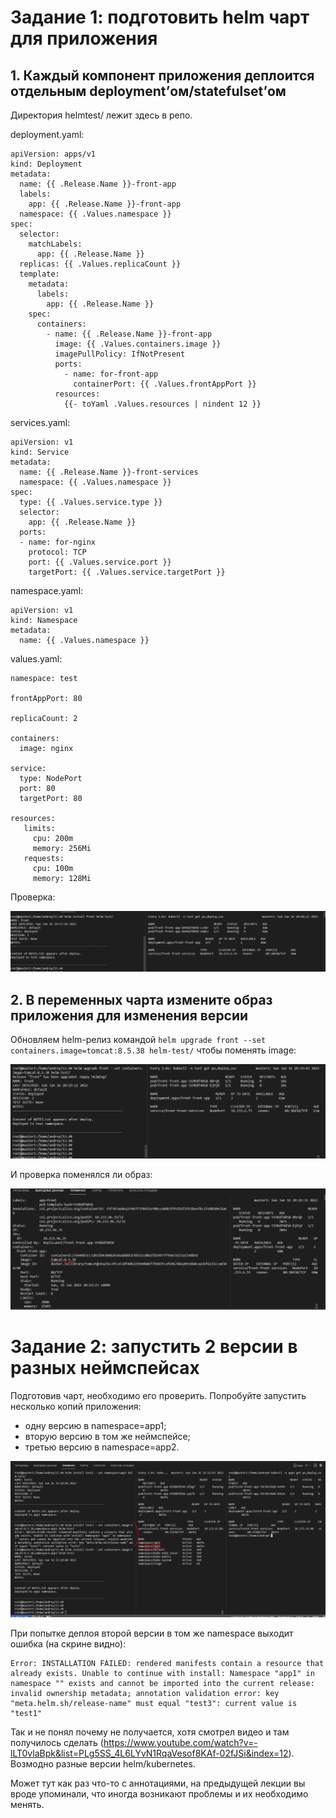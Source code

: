 # Задание 1: подготовить helm чарт для приложения
## 1. Каждый компонент приложения деплоится отдельным deployment’ом/statefulset’ом
Директория helmtest/ лежит здесь в репо.

deployment.yaml:

```
apiVersion: apps/v1
kind: Deployment
metadata:
  name: {{ .Release.Name }}-front-app
  labels:
    app: {{ .Release.Name }}-front-app
  namespace: {{ .Values.namespace }}
spec:
  selector:
    matchLabels:
      app: {{ .Release.Name }}
  replicas: {{ .Values.replicaCount }}
  template:
    metadata:
      labels:
        app: {{ .Release.Name }}
    spec:
      containers:
        - name: {{ .Release.Name }}-front-app
          image: {{ .Values.containers.image }}
          imagePullPolicy: IfNotPresent
          ports:
            - name: for-front-app
              containerPort: {{ .Values.frontAppPort }}
          resources:
            {{- toYaml .Values.resources | nindent 12 }}
```
services.yaml:

```
apiVersion: v1
kind: Service
metadata:
  name: {{ .Release.Name }}-front-services
  namespace: {{ .Values.namespace }}
spec:
  type: {{ .Values.service.type }}
  selector:
    app: {{ .Release.Name }}
  ports:
  - name: for-nginx
    protocol: TCP
    port: {{ .Values.service.port }}
    targetPort: {{ .Values.service.targetPort }}

```

namespace.yaml:

```
apiVersion: v1
kind: Namespace
metadata:
  name: {{ .Values.namespace }}
```
values.yaml:

```
namespace: test

frontAppPort: 80

replicaCount: 2

containers:
  image: nginx

service:
  type: NodePort
  port: 80
  targetPort: 80

resources:
   limits:
     cpu: 200m
     memory: 256Mi
   requests:
     cpu: 100m
     memory: 128Mi

```

Проверка:  

![alt text](https://github.com/kiselev-it/devops/blob/main/task_13.4/png/1.PNG?raw=true)

## 2. В переменных чарта измените образ приложения для изменения версии  

Обновляем helm-релиз командой `helm upgrade front --set containers.image=tomcat:8.5.38 helm-test/` чтобы поменять image:  

![alt text](https://github.com/kiselev-it/devops/blob/main/task_13.4/png/2.PNG?raw=true)

И проверка поменялся ли образ:  

![alt text](https://github.com/kiselev-it/devops/blob/main/task_13.4/png/3.PNG?raw=true)

# Задание 2: запустить 2 версии в разных неймспейсах
Подготовив чарт, необходимо его проверить. Попробуйте запустить несколько копий приложения:
- одну версию в namespace=app1;
- вторую версию в том же неймспейсе;
- третью версию в namespace=app2.

![alt text](https://github.com/kiselev-it/devops/blob/main/task_13.4/png/4.PNG?raw=true)


При попытке деплоя второй версии в том же namespace выходит ошибка (на скрине видно):

```
Error: INSTALLATION FAILED: rendered manifests contain a resource that already exists. Unable to continue with install: Namespace "app1" in namespace "" exists and cannot be imported into the current release: invalid ownership metadata; annotation validation error: key "meta.helm.sh/release-name" must equal "test3": current value is "test1"
```
Так и не понял почему не получается, хотя смотрел видео и там получилось сделать (https://www.youtube.com/watch?v=-lLT0vlaBpk&list=PLg5SS_4L6LYvN1RqaVesof8KAf-02fJSi&index=12).  
Возмодно разные версии helm/kubernetes.

Может тут как раз что-то с аннотациями, на предыдущей лекции вы вроде упоминали, что иногда возникают проблемы и их необходимо менять.